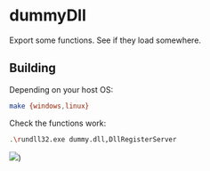 # dummyDll

Export some functions. See if they load somewhere.

## Building

Depending on your host OS:

```sh
make {windows,linux}
```

Check the functions work:

```sh
.\rundll32.exe dummy.dll,DllRegisterServer
```
![](https://i.imgur.com/CJ6tx4K.png))
